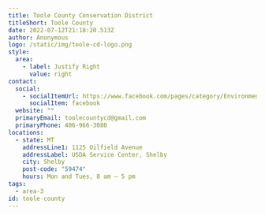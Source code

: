 ```yaml
---
title: Toole County Conservation District
titleShort: Toole County
date: 2022-07-12T21:18:20.513Z
author: Anonymous
logo: /static/img/toole-cd-logo.png
style:
  area:
    - label: Justify Right
      value: right
contact:
  social:
    - socialItemUrl: https://www.facebook.com/pages/category/Environmental-Conservation-Organization/Toole-County-Conservation-District-207707339730795/
      socialItem: facebook
  website: ""
  primaryEmail: toolecountycd@gmail.com
  primaryPhone: 406-966-3080
locations:
  - state: MT
    addressLine1: 1125 Oilfield Avenue
    addressLabel: USDA Service Center, Shelby
    city: Shelby
    post-code: "59474"
    hours: Mon and Tues, 8 am – 5 pm
tags:
  - area-3
id: toole-county
---
```

